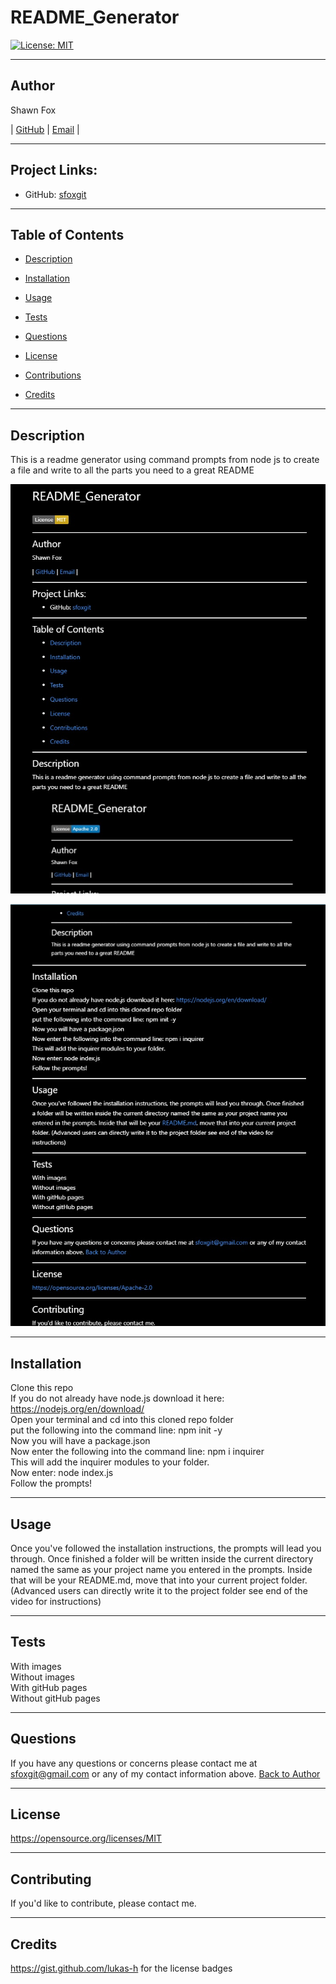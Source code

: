 # README_Generator


  [![License: MIT](https://img.shields.io/badge/License-MIT-yellow.svg)](https://opensource.org/licenses/MIT)
  
  ---
  ## Author
  
  Shawn Fox
  
  
  | [GitHub](https://github.com/sfoxgit) | [Email](sfoxgit@gmail.com) |
  
  ---
  ## Project Links:
  
  
  - GitHub: [sfoxgit](https://github.com/sfoxgit/README_Generator)
  
  ---
  ## Table of Contents
  
  - [Description](##Description)
  
  - [Installation](##Installation)
  
  - [Usage](##Usage)
  
  - [Tests](##Tests)
  
  - [Questions](##Questions)
  
  - [License](##License)
  
  - [Contributions](##Contributing)
  
  - [Credits](##Credits)
  
  ---
  ## Description
  
  This is a readme generator using command prompts from node js to create a file and write to all the parts you need to a great README
  
 
 ![image1](./assets/images/testreadme.jpg) 
 
 
 
 ![image2](./assets/images/testreadme2.jpg) 
 
 
  
  ---
  ## Installation
  
  Clone this repo <br/> If you do not already have node.js download it here: https://nodejs.org/en/download/ <br/> Open your terminal and cd into this cloned repo folder <br/> put the following into the command line: npm init -y <br/> Now you will have a package.json <br/> Now enter the following into the command line: npm i inquirer <br/> This will add the inquirer modules to your folder. <br/> Now enter: node index.js <br/> Follow the prompts!
  
  ---
  ## Usage
  
  Once you've followed the installation instructions, the prompts will lead you through. Once finished a folder will be written inside the current directory named the same as your project name you entered in the prompts. Inside that will be your README.md, move that into your current project folder. (Advanced users can directly write it to the project folder see end of the video for instructions)
  
  ---
  ## Tests
  
  With images <br/> Without images <br/> With gitHub pages <br/> Without gitHub pages <br/>
  
  ---
  ## Questions
  
  If you have any questions or concerns please contact me at sfoxgit@gmail.com or any of my contact information above. [Back to Author](##Author)
  
  
  --- 
 
 ## License 
 
 https://opensource.org/licenses/MIT
  
  ---
  ## Contributing
  
  
  
  If you'd like to contribute, please contact me.
  
  ---
  ## Credits
  
  https://gist.github.com/lukas-h for the license badges
  

